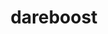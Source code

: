 ---
title: "dareboost"
niveau: "argent"
siteUrl: "#"
logoDir: "dareboost"
headless: true
description: |
  Dareboost est un service en ligne dédié à la performance et à la qualité web. Réalisez en quelques secondes - et gratuitement - un audit qualité complet d'une page web, intégrant un test de performance et des dizaines de recommandations détaillées pour corriger efficacement les problèmes détectés par Dareboost (optimisation de la vitesse d'affichage, accessibilité, sécurité, SEO, etc).

  En rejoignant les plus de 400 clients de la startup française, vous disposerez alors d'un service efficace pour (re)prendre le contrôle de la performance et de la qualité de vos projets web.
---